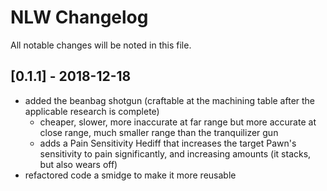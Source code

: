 # NLW Changelog
All notable changes will be noted in this file.

## [0.1.1] - 2018-12-18
- added the beanbag shotgun (craftable at the machining table after the applicable research is complete)
    - cheaper, slower, more inaccurate at far range but more accurate at close range, much smaller range than the tranquilizer gun
    - adds a Pain Sensitivity Hediff that increases the target Pawn's sensitivity to pain significantly, and increasing amounts (it stacks, but also wears off)
- refactored code a smidge to make it more reusable